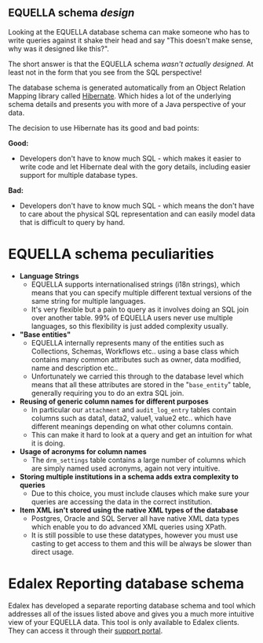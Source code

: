 ## EQUELLA schema *design*

Looking at the EQUELLA database schema can make someone who has to write queries against it 
shake their head and say "This doesn't make sense, why was it designed like this?".

The short answer is that the EQUELLA schema *wasn't actually designed.* At least not in the 
form that you see from the SQL perspective!

The database schema is generated automatically from an Object Relation Mapping library 
called [Hibernate](http://hibernate.org/orm/). Which hides a lot of the underlying schema 
details and presents you with more of a Java perspective of your data.

The decision to use Hibernate has its good and bad points:

**Good:**

-   Developers don't have to know much SQL - which makes it easier to write code and 
let Hibernate deal with the gory details, including easier support for multiple database types.

**Bad:**

-   Developers don't have to know much SQL - which means the don't have to care 
about the physical SQL representation and can easily model data that is difficult to query by hand.

EQUELLA schema peculiarities
============================

-   **Language Strings**
    -   EQUELLA supports internationalised strings (i18n strings), which means that you can specify multiple different textual versions of the same string for multiple languages.
    -   It's very flexible but a pain to query as it involves doing an SQL join over another table. 99% of EQUELLA users never use multiple languages, so this flexibility is just added complexity usually.
-   **"Base entities"**
    -   EQUELLA internally represents many of the entities such as Collections, Schemas, Workflows etc.. using a base class which contains many common attributes such as owner, data modified, name and description etc..
    -   Unfortunately we carried this through to the database level which means that all these attributes are stored in the "`base_entity`" table, generally requiring you to do an extra SQL join.
-   **Reusing of generic column names for different purposes**
    -   In particular our `attachment` and `audit_log_entry` tables contain columns such as data1, data2, value1, value2 etc.. which have different meanings depending on what other columns contain.
    -   This can make it hard to look at a query and get an intuition for what it is doing.
-   **Usage of acronyms for column names**
    -   The `drm_settings` table contains a large number of columns which are simply named used acronyms, again not very intuitive. 
-   **Storing multiple institutions in a schema adds extra complexity to queries**
    -   Due to this choice, you must include clauses which make sure your queries are accessing the data in the correct institution.
-   **Item XML isn't stored using the native XML types of the database**
    -   Postgres, Oracle and SQL Server all have native XML data types which enable you to do advanced XML queries using XPath.
    -   It is still possible to use these datatypes, however you must use casting to get access to them and this will be always be slower than direct usage.

Edalex Reporting database schema
================================

Edalex has  developed a separate reporting database schema and tool which addresses all of the issues listed above and gives you a much more intuitive view of your EQUELLA data. This tool is only available to Edalex clients. They can access it through their [support portal](http://support.edalexsolutions.com).

